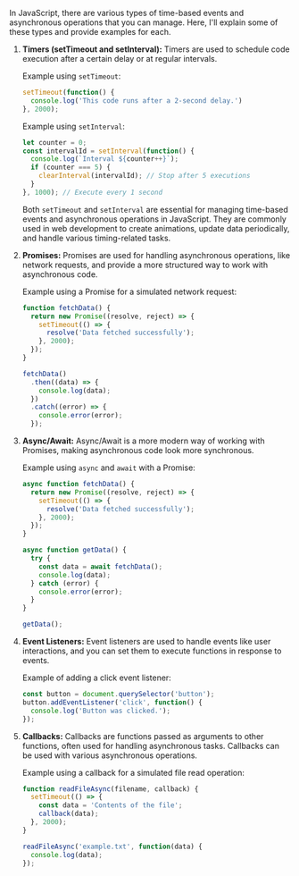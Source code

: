 In JavaScript, there are various types of time-based events and asynchronous operations that you can manage. Here, I'll explain some of these types and provide examples for each.

1. **Timers (setTimeout and setInterval):**
   Timers are used to schedule code execution after a certain delay or at regular intervals.

   Example using `setTimeout`:
   ```javascript
   setTimeout(function() {
     console.log('This code runs after a 2-second delay.')
   }, 2000);
   ```

   Example using `setInterval`:
   ```javascript
   let counter = 0;
   const intervalId = setInterval(function() {
     console.log(`Interval ${counter++}`);
     if (counter === 5) {
       clearInterval(intervalId); // Stop after 5 executions
     }
   }, 1000); // Execute every 1 second
   ```
   Both `setTimeout` and `setInterval` are essential for managing time-based events and asynchronous operations in JavaScript. They are commonly used in web development to create animations, update data periodically, and handle various timing-related tasks.

2. **Promises:**
   Promises are used for handling asynchronous operations, like network requests, and provide a more structured way to work with asynchronous code.

   Example using a Promise for a simulated network request:
   ```javascript
   function fetchData() {
     return new Promise((resolve, reject) => {
       setTimeout(() => {
         resolve('Data fetched successfully');
       }, 2000);
     });
   }

   fetchData()
     .then((data) => {
       console.log(data);
     })
     .catch((error) => {
       console.error(error);
     });
   ```

3. **Async/Await:**
   Async/Await is a more modern way of working with Promises, making asynchronous code look more synchronous.

   Example using `async` and `await` with a Promise:
   ```javascript
   async function fetchData() {
     return new Promise((resolve, reject) => {
       setTimeout(() => {
         resolve('Data fetched successfully');
       }, 2000);
     });
   }

   async function getData() {
     try {
       const data = await fetchData();
       console.log(data);
     } catch (error) {
       console.error(error);
     }
   }

   getData();
   ```

4. **Event Listeners:**
   Event listeners are used to handle events like user interactions, and you can set them to execute functions in response to events.

   Example of adding a click event listener:
   ```javascript
   const button = document.querySelector('button');
   button.addEventListener('click', function() {
     console.log('Button was clicked.');
   });
   ```

5. **Callbacks:**
   Callbacks are functions passed as arguments to other functions, often used for handling asynchronous tasks. Callbacks can be used with various asynchronous operations.

   Example using a callback for a simulated file read operation:
   ```javascript
   function readFileAsync(filename, callback) {
     setTimeout(() => {
       const data = 'Contents of the file';
       callback(data);
     }, 2000);
   }

   readFileAsync('example.txt', function(data) {
     console.log(data);
   });
   ```









